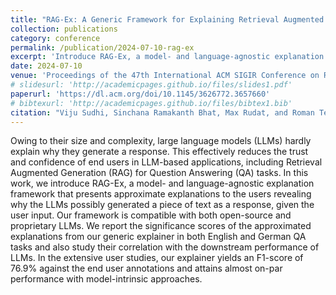 ```yaml
---
title: "RAG-Ex: A Generic Framework for Explaining Retrieval Augmented Generation"
collection: publications
category: conference
permalink: /publication/2024-07-10-rag-ex
excerpt: 'Introduce RAG-Ex, a model- and language-agnostic explanation framework that presents approximate explanations to the users revealing why the LLMs possibly generated a piece of text as a response,'
date: 2024-07-10
venue: 'Proceedings of the 47th International ACM SIGIR Conference on Research and Development in Information Retrieval'
# slidesurl: 'http://academicpages.github.io/files/slides1.pdf'
paperurl: 'https://dl.acm.org/doi/10.1145/3626772.3657660'
# bibtexurl: 'http://academicpages.github.io/files/bibtex1.bib'
citation: "Viju Sudhi, Sinchana Ramakanth Bhat, Max Rudat, and Roman Teucher. 2024. RAG-Ex: A Generic Framework for Explaining Retrieval Augmented Generation. In Proceedings of the 47th International ACM SIGIR Conference on Research and Development in Information Retrieval (SIGIR '24). Association for Computing Machinery, New York, NY, USA, 2776–2780. https://doi.org/10.1145/3626772.3657660"
---
```


Owing to their size and complexity, large language models (LLMs) hardly explain why they generate a response. This effectively reduces the trust and confidence of end users in LLM-based applications, including Retrieval Augmented Generation (RAG) for Question Answering (QA) tasks. In this work, we introduce RAG-Ex, a model- and language-agnostic explanation framework that presents approximate explanations to the users revealing why the LLMs possibly generated a piece of text as a response, given the user input. Our framework is compatible with both open-source and proprietary LLMs. We report the significance scores of the approximated explanations from our generic explainer in both English and German QA tasks and also study their correlation with the downstream performance of LLMs. In the extensive user studies, our explainer yields an F1-score of 76.9% against the end user annotations and attains almost on-par performance with model-intrinsic approaches.